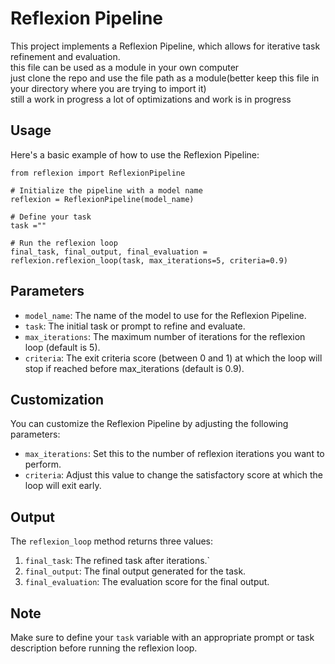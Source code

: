 # Reflexion Pipeline

This project implements a Reflexion Pipeline, which allows for iterative task refinement and evaluation. <br>
this file can be used as a module in your own computer <br>
just clone the repo and use the file path as a module(better keep this file in your directory where you are trying to import it) <br>
still a work in progress a lot of optimizations and work is in progress <br>

## Usage

Here's a basic example of how to use the Reflexion Pipeline:

``` 
from reflexion import ReflexionPipeline

# Initialize the pipeline with a model name
reflexion = ReflexionPipeline(model_name)

# Define your task
task =""

# Run the reflexion loop
final_task, final_output, final_evaluation = reflexion.reflexion_loop(task, max_iterations=5, criteria=0.9)

```

## Parameters

* `model_name`: The name of the model to use for the Reflexion Pipeline.
* `task`: The initial task or prompt to refine and evaluate.
* `max_iterations`: The maximum number of iterations for the reflexion loop (default is 5).
* `criteria`: The exit criteria score (between 0 and 1) at which the loop will stop if reached before max_iterations (default is 0.9).

## Customization

You can customize the Reflexion Pipeline by adjusting the following parameters:

* `max_iterations`: Set this to the number of reflexion iterations you want to perform.
* `criteria`: Adjust this value to change the satisfactory score at which the loop will exit early.

## Output

The `reflexion_loop` method returns three values:

1. `final_task`: The refined task after iterations.`
2. `final_output`: The final output generated for the task.
3. `final_evaluation`: The evaluation score for the final output.

## Note

Make sure to define your `task` variable with an appropriate prompt or task description before running the reflexion loop.
